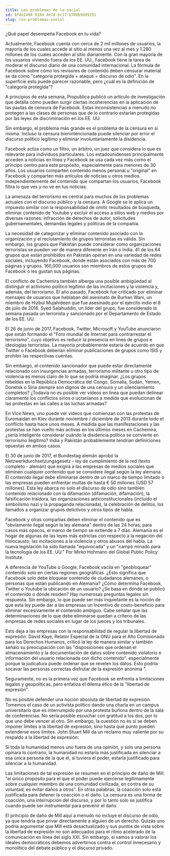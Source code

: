 ```yaml
---
title: Los problemas de lo social
id: 8fde1498-9184-4e7d-bc17-b700b9dd9291
slug: los-problemas-social
---
```

¿Qué papel desempeña Facebook en tu vida?

Actualmente, Facebook cuenta con cerca de 2 mil millones de usuarios, la mayoría de los cuales accede al sitio al menos una vez al mes y 1.280 millones de los cuales acceden al sitio diariamente. Con la gran mayoría de los usuarios viviendo fuera de los EE. UU., Facebook tiene la tarea de moderar el discurso diario de una comunidad internacional. La fórmula de Facebook sobre cómo los revisores de contenido deben censurar material se da como "categoría protegida + ataque = discurso de odio". En la superficie esto puede parecer razonable, pero ¿cuál es la definición de "categoría protegida"? 

A principios de esta semana, Propublica publicó un artículo de investigación que detalla cómo pueden surgir ciertas incoherencias en la aplicación de las pautas de censura de Facebook. Estas inconsistencias a menudo no protegen a las clases de personas que de lo contrario estarían protegidas por las leyes de discriminación en los EE. UU. 

Sin embargo, el problema más grande es el problema de la censura en sí misma. Incluso la censura bienintencionada puede silenciar por error el discurso político legítimo y eliminar involuntariamente la disidencia. 

Facebook actúa como un filtro, un árbitro, un juez que considera lo que es relevante para individuos particulares. Los estadounidenses principalmente acceden a noticias en línea y Facebook se usa cada vez más como el principo centro para este propósito, especialmente para menores de 30 años. Los usuarios comparten contenido menos personal u "original" en Facebook y comparten más artículos de noticias u otros medios. Independientemente del contenido que compartan los usuarios, Facebook filtra lo que ves y no ve en tus noticias. 
	
La amenaza del terrorismo es central para muchos de los problemas actuales con el discurso público y la censura. A Google se le aplica un impuesto similar con la responsabilidad de omitir resultados de búsqueda, eliminar contenido de Youtube y excluir el acceso a sitios web y medios por diversas razones: infracción de derechos de autor, solicitudes gubernamentales, demandas legales y políticas de la compañía.

La necesidad de categorizar y eliminar contenido asociado con la organización y el reclutamiento de grupos terroristas es válida. Sin embargo, los grupos que Pakistán puede considerar como organizaciones terroristas se pueden ver de manera diferente en Irán o India. 41 de los 64 grupos que están prohibidos en Pakistán operan en una variedad de redes sociales, incluyendo Facebook, donde están asociados con más de 700 páginas y grupos. 160,000 usuarios son miembros de estos grupos de Facebook o les gustan sus páginas. 

El conflicto de Cachemira también alberga una posible ambigüedad al distinguir el activismo político legítimo de las incitaciones y la violencia y, además, del terrorismo.
El año pasado, Facebook fue criticado por eliminar mensajes de usuarios que hablaban del asesinato de Burhan Wani, un miembro de Hizbul Mujahideen que fue asesinado por el ejército indio el 8 de julio de 2016. Syed Salahuddin, un líder del grupo, fue considerado la semana pasada un terrorista y sancionado por el Departamento de Estado de los EE. UU.

El 26 de junio de 2017, Facebook, Twitter, Microsoft y YouTube anunciaron que están formando el "Foro mundial de Internet para contrarrestar el terrorismo", cuyo objetivo es reducir la presencia en línea de grupos e ideologías terroristas. La mayoría probablemente estaría de acuerdo en que Twitter o Facebook deberían eliminar publicaciones de grupos como ISIS y prohibir las respectivas cuentas. 

Sin embargo, el contenido sancionador que puede estar directamente relacionado con insurgencias armadas, terrorismo militante u otro tipo de violencia es menos claro de lo que se podría imaginar. ¿Los grupos rebeldes en la República Democrática del Congo, Somalia, Sudán, Yemen, Donetsk o Siria siempre son dignos de una censura y un silenciamiento completos? ¿Todavía no es posible ver videos en línea que puedan delinear claramente los conflictos sirios o ucranianos a medida que evolucionan de las protestas en las calles a las luchas armadas?

En Vice News, uno puede ver videos que comienzan con las protestas de Euromaidan en Kiev durante noviembre / diciembre de 2013 durante todo el conflicto hasta hace unos meses. A medida que las manifestaciones y las protestas se han vuelto más activas en los últimos meses en Cachemira, ¿sería inteligente considerar cuándo la disidencia política se convierte en terrorismo ilegítimo? India y Pakistán probablemente tendrían definiciones opuestas en ambos casos.

El 30 de junio de 2017, el Bundestag alemán aprobó la Netzwerkdurchsetzungsgesetz - ley de cumplimiento de la red (texto completo - alemán) que exigirá a las empresas de medios sociales que eliminen cualquier contenido que se considere ilegal según la ley alemana. El contenido ilegal debe eliminarse dentro de un marco de tiempo limitado o las empresas pueden enfrentar multas de hasta € 50 millones (USD 57 millones). Esta ley abarca no solo el discurso de odio sino también contenido relacionado con la difamación (difamación, difamación), la falsificación traidora, las organizaciones anticonstitucionales (incluido el simbolismo nazi y la propaganda relacionada), la celebración de delitos, los llamados a organizar grupos delictivos y otros tipos de habla.

Facebook y otras compañías deben eliminar el contenido que es "obviamente ilegal según la ley alemana" dentro de las 24 horas; para casos más opacos, el marco de tiempo se extiende a 7 días. Alemania es el hogar de algunas de las leyes más estrictas con respecto a la negación del Holocausto, las incitaciones a la violencia y otros abusos del habla. La nueva legislación ha sido llamada "equivocada" y un "campo minado para la tecnología de los EE. UU." Por Mirko Hohmann del Global Public Policy Institute.

A diferencia de YouTube o Google, Facebook vacila en "geobloquear" contenido solo en ciertas regiones geográficas. ¿Esto significa que Facebook solo debe bloquear contenido de ciudadanos alemanes, o personas que están publicando en Alemania? ¿Cómo determina Facebook, Twitter o Youtube la ubicación de un usuario? ¿Se basa en dónde se publicó el contenido o dónde residen? Hay numerosas preguntas legales sin respuesta. Sin embargo, lo que puede ser más inquietante es la noción de que esta ley puede dar a las empresas un incentivo de costo-beneficio para eliminar excesivamente el contenido ambiguo. Cabe señalar que las determinaciones de lo que debe eliminarse quedan a criterio de las empresas de redes sociales en lugar de los jueces y los tribunales.

Esto deja a las empresas con la responsabilidad de regular la libertad de expresión. David Kaye, Relator Especial de la ONU para el Alto Comisionado para los Derechos Humanos, criticó la ley de manera similar y también señaló su preocupación con las "disposiciones que ordenan el almacenamiento y la documentación de datos sobre contenido violatorio e información del usuario relacionada con dicho contenido". especialmente porque la judicatura puede ordenar que se revelen los datos. Esto podría socavar las personas correctas disfrutar de la expresión anónima ".

Seguramente, no es la primera vez que Facebook se enfrenta a limitaciones legales y geopolíticas, pero enfatiza el dilema ético de la "libertad de expresión".

No es posible defender una noción absoluta de libertad de expresión. Tomemos el caso de un activista político dando una charla en un campus universitario que es interrumpido por una protesta burlona dentro de la sala de conferencias. No sería posible escuchar con gratitud a los dos, por lo que uno debe vencer al otro. Sin embargo, la cuestión no es si se deben imponer límites a la libertad de expresión, sino hasta qué punto pueden extenderse esos límites. John Stuart Mill da un reclamo muy valiente por su respaldo a la libertad de expresión:

Si toda la humanidad menos uno fuera de una opinión, y solo una persona opinara lo contrario, la humanidad no estaría más justificada en silenciar a esa única persona de la que él, si tuviera el poder, estaría justificado para silenciar a la humanidad.

Las limitaciones de tal expresión se resumen en el principio de daño de Mill: "el único propósito para el que el poder puede ejercerse legítimamente sobre cualquier miembro de una comunidad civilizada, en contra de su voluntad, es evitar daños a otros". En otras palabras, la coacción solo está justificada para detener la coacción o el daño. La censura es una forma de coacción, una interrupción del discurso, y por lo tanto solo se justifica cuando puede ser instrumental para prevenir el daño.

El principio de daño de Mill aquí a menudo no incluye el discurso de odio, ya que tendría que privar directamente a alguien de un derecho. Quizás uno podría argumentar que Mill está desactualizado y sus puntos de vista sobre la libertad de expresión no son adecuados para el ritmo acelerado de la comunicación en línea del siglo XXI. Sin embargo, si vamos a valorar los ideales democráticos debemos advertirnos contra el control innecesario y monolítico del debate público y el discurso privado.